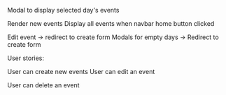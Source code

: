 <!-- Name
CSS Calendar
Change selected day to current
Click listeners for each day -->
<!-- Add navbar of each user's name/photo -->
<!-- Change display and events based on selected user -->
<!-- Change display of days based on month -->
<!-- Add previous/next buttons, functionality -->
Modal to display selected day's events 
<!-- Modal to add an event -->
  <!-- - Close button -->
  <!-- - Style -->
  <!-- - Link to database -->
Render new events
Display all events when navbar home button clicked
<!-- Current day display -->
<!-- Hide next and previous buttons at start and end of year -->

<!-- Add end time to database?? -->
<!-- Indicate which days have events -->
<!-- Add seed events to calendar -->
<!-- Link events to each user -->
Edit event -> redirect to create form
Modals for empty days -> Redirect to create form



User stories:
<!-- Users can view events for individual users -->
<!-- User can view all events -->
User can create new events
User can edit an event
<!-- User can invite someone else to an event -->
User can delete an event
